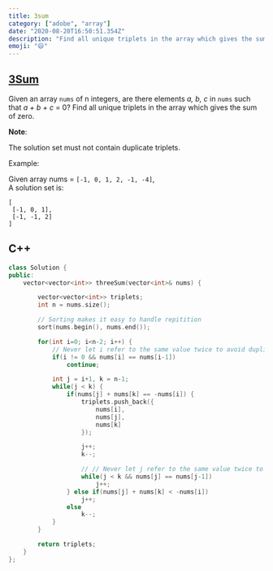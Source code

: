 ```yaml
---
title: 3sum
category: ["adobe", "array"]
date: "2020-08-20T16:50:51.354Z"
description: "Find all unique triplets in the array which gives the sum of zero."
emoji: "😄"
---
```


## [3Sum](https://leetcode.com/problems/3sum/)

Given an array `nums` of n integers, are there elements _a, b, c_ in `nums` such that _a + b + c_ = 0? Find all unique triplets in the array which gives the sum of zero.

**Note**:

The solution set must not contain duplicate triplets.

Example:

Given array nums = `[-1, 0, 1, 2, -1, -4]`,   
A solution set is:
```
[
 [-1, 0, 1],
 [-1, -1, 2]
]
```

## C++

```cpp
class Solution {
public:
    vector<vector<int>> threeSum(vector<int>& nums) {

        vector<vector<int>> triplets;
        int n = nums.size();

        // Sorting makes it easy to handle repitition
        sort(nums.begin(), nums.end());

        for(int i=0; i<n-2; i++) {
            // Never let i refer to the same value twice to avoid duplicates.
            if(i != 0 && nums[i] == nums[i-1])
                continue;

            int j = i+1, k = n-1;
            while(j < k) {
                if(nums[j] + nums[k] == -nums[i]) {
                    triplets.push_back({
                        nums[i],
                        nums[j],
                        nums[k]
                    });

                    j++;
                    k--;

                    // // Never let j refer to the same value twice to avoid duplicates.
                    while(j < k && nums[j] == nums[j-1])
                        j++;
                } else if(nums[j] + nums[k] < -nums[i])
                    j++;
                else
                    k--;
            }
        }

        return triplets;
    }
};
```

